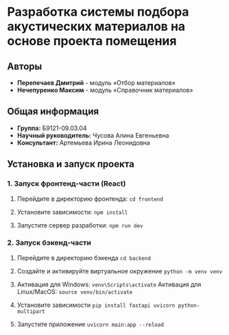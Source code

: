 # Разработка системы подбора акустических материалов на основе проекта помещения

## Авторы
- **Перепечаев Дмитрий** - модуль «Отбор материалов»
- **Нечепуренко Максим** - модуль «Справочник материалов»

## Общая информация
- **Группа:** Б9121-09.03.04
- **Научный руководитель:** Чусова Алина Евгеньевна
- **Консультант:** Артемьева Ирина Леонидовна

## Установка и запуск проекта

### 1. Запуск фронтенд-части (React)
1. Перейдите в директорию фронтенда:
   `cd frontend`

2. Установите зависимости:
   `npm install`

3. Запустите сервер разработки:
   `npm run dev`
### 2. Запуск бэкенд-части
1. Перейдите в директорию бэкенда
`cd backend`

1. Создайте и активируйте виртуальное окружение
`python -m venv venv`

2. Активация для Windows:
`venv\Scripts\activate`
 Активация для Linux/MacOS:
`source venv/bin/activate`

3. Установите зависимости
`pip install fastapi uvicorn python-multipart`

4. Запустите приложение
`uvicorn main:app --reload`
